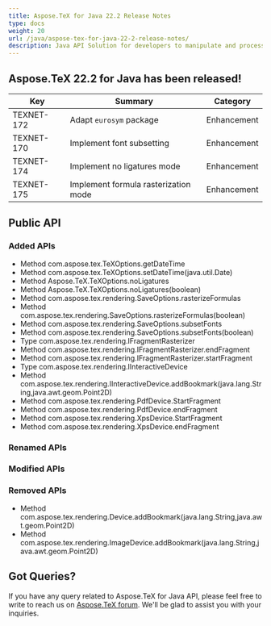 ```yaml
---
title: Aspose.TeX for Java 22.2 Release Notes
type: docs
weight: 20
url: /java/aspose-tex-for-java-22-2-release-notes/
description: Java API Solution for developers to manipulate and process TeX and LaTeX files. Updates of Aspose.TeX API solution for Java | Release 2022.02
---
```


## Aspose.TeX 22.2 for Java has been released!

| Key | Summary | Category |
|---|---|---|
| TEXNET-172 | Adapt `eurosym` package | Enhancement |
| TEXNET-170 | Implement font subsetting | Enhancement |
| TEXNET-174 | Implement no ligatures mode | Enhancement |
| TEXNET-175 | Implement formula rasterization mode | Enhancement |
 
## Public API
### Added APIs
 * Method com.aspose.tex.TeXOptions.getDateTime
 * Method com.aspose.tex.TeXOptions.setDateTime(java.util.Date)
 * Method Aspose.TeX.TeXOptions.noLigatures
 * Method Aspose.TeX.TeXOptions.noLigatures(boolean)
 * Method com.aspose.tex.rendering.SaveOptions.rasterizeFormulas
 * Method com.aspose.tex.rendering.SaveOptions.rasterizeFormulas(boolean)
 * Method com.aspose.tex.rendering.SaveOptions.subsetFonts
 * Method com.aspose.tex.rendering.SaveOptions.subsetFonts(boolean)
 * Type com.aspose.tex.rendering.IFragmentRasterizer
 * Method com.aspose.tex.rendering.IFragmentRasterizer.endFragment
 * Method com.aspose.tex.rendering.IFragmentRasterizer.startFragment
 * Type com.aspose.tex.rendering.IInteractiveDevice
 * Method com.aspose.tex.rendering.IInteractiveDevice.addBookmark(java.lang.String,java.awt.geom.Point2D)
 * Method com.aspose.tex.rendering.PdfDevice.StartFragment
 * Method com.aspose.tex.rendering.PdfDevice.endFragment
 * Method com.aspose.tex.rendering.XpsDevice.StartFragment
 * Method com.aspose.tex.rendering.XpsDevice.endFragment

### Renamed APIs

### Modified APIs
 
### Removed APIs
 * Method com.aspose.tex.rendering.Device.addBookmark(java.lang.String,java.awt.geom.Point2D)
 * Method com.aspose.tex.rendering.ImageDevice.addBookmark(java.lang.String,java.awt.geom.Point2D)
 
## Got Queries?
If you have any query related to Aspose.TeX for Java API, please feel free to write to reach us on [Aspose.TeX forum](https://forum.aspose.com/c/tex/). We'll be glad to assist you with your inquiries.
